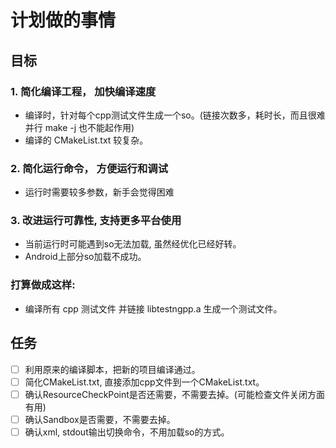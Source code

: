# 计划做的事情

## 目标
### 1. 简化编译工程， 加快编译速度
- 编译时，针对每个cpp测试文件生成一个so。(链接次数多，耗时长，而且很难并行 make -j 也不能起作用)
- 编译的 CMakeList.txt 较复杂。

### 2. 简化运行命令， 方便运行和调试
- 运行时需要较多参数，新手会觉得困难

### 3. 改进运行可靠性, 支持更多平台使用
- 当前运行时可能遇到so无法加载, 虽然经优化已经好转。
- Android上部分so加载不成功。

### 打算做成这样:
- 编译所有 cpp 测试文件 并链接 libtestngpp.a 生成一个测试文件。

## 任务
- [ ] 利用原来的编译脚本，把新的项目编译通过。
- [ ] 简化CMakeList.txt, 直接添加cpp文件到一个CMakeList.txt。
- [ ] 确认ResourceCheckPoint是否还需要，不需要去掉。(可能检查文件关闭方面有用)
- [ ] 确认Sandbox是否需要，不需要去掉。
- [ ] 确认xml, stdout输出切换命令，不用加载so的方式。
